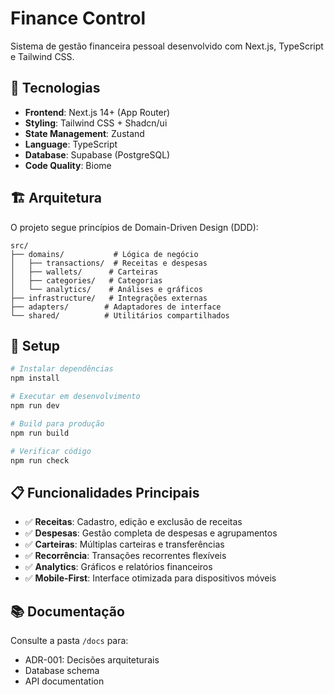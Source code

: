 # Finance Control

Sistema de gestão financeira pessoal desenvolvido com Next.js, TypeScript e Tailwind CSS.

## 🚀 Tecnologias

- **Frontend**: Next.js 14+ (App Router)
- **Styling**: Tailwind CSS + Shadcn/ui
- **State Management**: Zustand  
- **Language**: TypeScript
- **Database**: Supabase (PostgreSQL)
- **Code Quality**: Biome

## 🏗️ Arquitetura

O projeto segue princípios de Domain-Driven Design (DDD):

```
src/
├── domains/           # Lógica de negócio
│   ├── transactions/  # Receitas e despesas
│   ├── wallets/      # Carteiras
│   ├── categories/   # Categorias
│   └── analytics/    # Análises e gráficos
├── infrastructure/   # Integrações externas
├── adapters/        # Adaptadores de interface
└── shared/          # Utilitários compartilhados
```

## 🔧 Setup

```bash
# Instalar dependências
npm install

# Executar em desenvolvimento
npm run dev

# Build para produção
npm run build

# Verificar código
npm run check
```

## 📋 Funcionalidades Principais

- ✅ **Receitas**: Cadastro, edição e exclusão de receitas
- ✅ **Despesas**: Gestão completa de despesas e agrupamentos
- ✅ **Carteiras**: Múltiplas carteiras e transferências
- ✅ **Recorrência**: Transações recorrentes flexíveis
- ✅ **Analytics**: Gráficos e relatórios financeiros
- ✅ **Mobile-First**: Interface otimizada para dispositivos móveis

## 📚 Documentação

Consulte a pasta `/docs` para:
- ADR-001: Decisões arquiteturais
- Database schema
- API documentation 